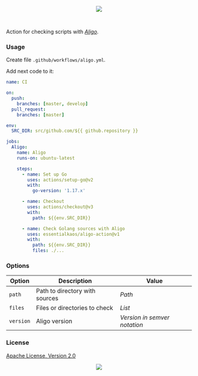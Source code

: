 <p align="center"><a href="#readme"><img src="https://gh.kaos.st/aligo-action.svg"/></a></p>

<br/>

Action for checking scripts with [_Aligo_](https://kaos.sh/aligo).

### Usage

Create file `.github/workflows/aligo.yml`.

Add next code to it:

```yml
name: CI

on:
  push:
    branches: [master, develop]
  pull_request:
    branches: [master]

env:
  SRC_DIR: src/github.com/${{ github.repository }}

jobs:
  Aligo:
    name: Aligo
    runs-on: ubuntu-latest

    steps:
      - name: Set up Go
        uses: actions/setup-go@v2
        with:
          go-version: '1.17.x'

      - name: Checkout
        uses: actions/checkout@v3
        with:
          path: ${{env.SRC_DIR}}

      - name: Check Golang sources with Aligo
        uses: essentialkaos/aligo-action@v1
        with:
          path: ${{env.SRC_DIR}}
          files: ./...

```

### Options

| Option | Description | Value |
|--------|-------------|--------|
| `path` | Path to directory with sources | _Path_ |
| `files` | Files or directories to check | _List_ |
| `version` | Aligo version | _Version in semver notation_ |

### License

[Apache License, Version 2.0](https://www.apache.org/licenses/LICENSE-2.0)

<p align="center"><a href="https://essentialkaos.com"><img src="https://gh.kaos.st/ekgh.svg"/></a></p>

